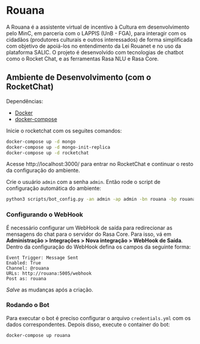 # Rouana

A Rouana é a assistente virtual de incentivo à Cultura em desenvolvimento pelo
MinC, em parceria com o LAPPIS (UnB - FGA), para interagir com os cidadãos
(produtores culturais e outros interessados) de forma simplificada com objetivo
de apoiá-los no entendimento da Lei Rouanet e no uso da plataforma SALIC.
O projeto é desenvolvido com tecnologias de chatbot como o Rocket Chat, e as
ferramentas Rasa NLU e Rasa Core.

## Ambiente de Desenvolvimento (com o RocketChat)

Dependências:
- [Docker](https://docs.docker.com/install/)
- [docker-compose](https://docs.docker.com/compose/install/)

Inicie o rocketchat com os seguites comandos:

```sh
docker-compose up -d mongo
docker-compose up -d mongo-init-replica
docker-compose up -d rocketchat
```

Acesse http://localhost:3000/ para entrar no RocketChat e continuar o resto da configuração do ambiente.

Crie o usuário `admin` com a senha `admin`. Então rode o script de configuração automática do ambiente:

```sh
python3 scripts/bot_config.py -an admin -ap admin -bn rouana -bp rouana -r http://localhost:3000
```

### Configurando o WebHook

É necessário configurar um WebHook de saída para redirecionar as mensagens do
chat para o servidor do Rasa Core. Para isso, vá em **Administração > Integrações > Nova integração > WebHook de Saída**.
Dentro da configuração do WebHook defina os campos da seguinte forma:

```
Event Trigger: Message Sent
Enabled: True
Channel: @rouana
URLs: http://rouana:5005/webhook
Post as: rouana
```

*Salve* as mudanças após a criação.

### Rodando o Bot

Para executar o bot é preciso configurar o arquivo `credentials.yml` com os dados correspondentes.
Depois disso, execute o container do bot:

```sh
docker-compose up rouana
```

